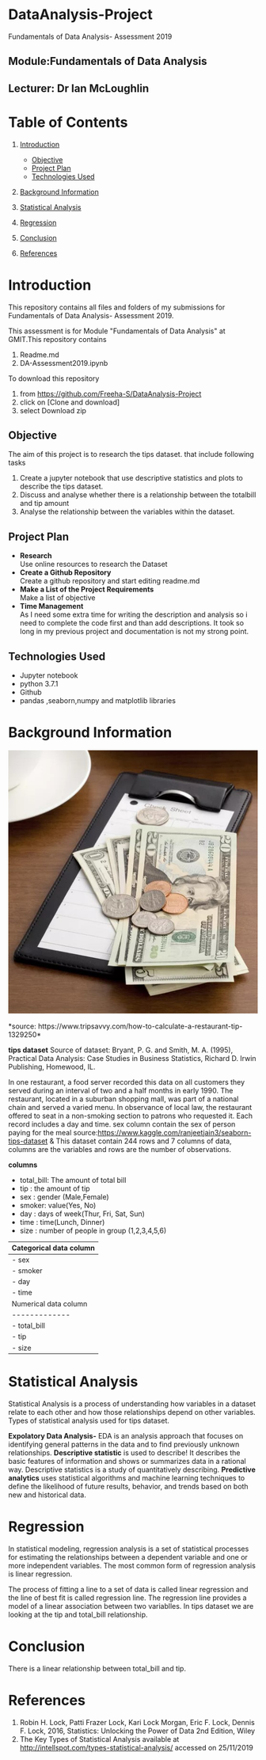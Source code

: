 # DataAnalysis-Project

Fundamentals of Data Analysis- Assessment 2019

## Module:Fundamentals of Data Analysis

## Lecturer: Dr Ian McLoughlin

# Table of Contents <a name="Table"></a>
1. [Introduction](#introduction)
   - [Objective](#objective)
   - [Project Plan](#project_plan)
   - [Technologies Used](#technology)
2. [Background Information](#background)

3. [Statistical Analysis](#statistics)
4. [Regression](#regression)

5. [Conclusion](#conclusion)
6. [References](#Reference)


# Introduction <a name="introduction"></a>
This repository contains all files and folders of my submissions for Fundamentals of Data Analysis- Assessment 2019.

This assessment is for Module "Fundamentals of Data Analysis" at GMIT.This repository contains
 
 1. Readme.md
 2. DA-Assessment2019.ipynb
  
To download this repository 
1. from https://github.com/Freeha-S/DataAnalysis-Project 
2. click on [Clone and download]
3. select Download zip

## Objective<a name="objective"></a>
The aim of this project is to research the tips dataset. that include following tasks
1. Create a jupyter notebook that use descriptive statistics and plots to describe the tips dataset.
2. Discuss and analyse whether there is a relationship between the totalbill and tip amount
3. Analyse the relationship between the variables within the dataset.


## Project Plan <a name="plan"></a>
- **Research**<br>
   Use online resources to research the Dataset 
- **Create a Github Repository**<br>
   Create a github repository and start editing readme.md
- **Make a List of the Project Requirements**<br>
   Make a list of objective
- **Time Management**<br>
   As I need some extra time for writing the description and analysis so i need to complete the code first and than add descriptions. It took so long in my previous project and documentation is not my strong point.

## Technologies Used <a name="technology"></a>
- Jupyter notebook
- python 3.7.1
- Github
- pandas ,seaborn,numpy and matplotlib libraries


# Background Information <a name="background"></a>

<p align="center"><img src="images/tips.jpg"> </p>
*source: https://www.tripsavvy.com/how-to-calculate-a-restaurant-tip-1329250*

**tips dataset**
Source of dataset: Bryant, P. G. and Smith, M. A. (1995), Practical Data Analysis: Case Studies in Business Statistics, Richard D. Irwin Publishing, Homewood, IL.

In one restaurant, a food server recorded this data on all customers they served during an interval of two and a half months in early 1990. The restaurant, located in a suburban shopping mall, was part of a national chain and served a varied menu. In observance of local law, the restaurant offered to seat in a non-smoking section to patrons who requested it. Each record includes a day and time. sex column contain the sex of person paying for the meal source:https://www.kaggle.com/ranjeetjain3/seaborn-tips-dataset & 
This dataset contain 244 rows and 7 columns of data, columns are the variables and rows are the number of observations.

__columns__
 - total_bill: The amount of total bill
 - tip : the amount of tip 
 - sex : gender (Male,Female)
 - smoker: value(Yes, No)
 - day : days of week(Thur, Fri, Sat, Sun)
 - time : time(Lunch, Dinner)
 - size : number of people in group (1,2,3,4,5,6)
 
| Categorical data column|
| ------------- |
| - sex         |
| - smoker|
| - day|
| - time |
| Numerical data column|
|------------- |
| - total_bill |
| - tip        |
| - size |
 

# Statistical Analysis <a name="statistics"></a>
Statistical Analysis is a process of understanding how variables in a dataset relate to each other and how those relationships depend on other variables. Types of statistical analysis used for tips dataset.

**Expolatory Data Analysis-** EDA is an analysis approach that focuses on identifying general patterns in the data and to find previously unknown relationships.
**Descriptive statistic** is used to describe! It describes the basic features of information and shows or summarizes data in a rational way. Descriptive statistics is a study of quantitatively describing.
**Predictive analytics** uses statistical algorithms and machine learning techniques to define the likelihood of future results, behavior, and trends based on both new and historical data.

# Regression <a name="regression"></a>
In statistical modeling, regression analysis is a set of statistical processes for estimating the relationships between a dependent variable and one or more independent variables. The most common form of regression analysis is linear regression.

The process of fitting a line to a set of data is called linear regression and the line of best fit is called regression line. The regression line provides a model of a linear association between two variablles. In tips dataset we are looking at the tip and total_bill relationship.


# Conclusion <a name="conclusion"></a>
There is a linear relationship between total_bill and tip. 


# References <a name="References"></a>
1. Robin H. Lock, Patti Frazer Lock, Kari Lock Morgan, Eric F. Lock, Dennis F. Lock, 2016, Statistics: Unlocking the Power of Data
2nd Edition, Wiley
2. The Key Types of Statistical Analysis available at http://intellspot.com/types-statistical-analysis/ accessed on 25/11/2019
